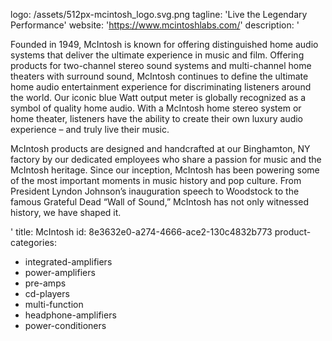 logo: /assets/512px-mcintosh_logo.svg.png
tagline: 'Live the Legendary Performance'
website: 'https://www.mcintoshlabs.com/'
description: '<p>Founded in 1949, McIntosh is known for offering distinguished home audio systems that deliver the ultimate experience in music and film. Offering products for two-channel stereo sound systems and multi-channel home theaters with surround sound, McIntosh continues to define the ultimate home audio entertainment experience for discriminating listeners around the world. Our iconic blue Watt output meter is globally recognized as a symbol of quality home audio. With a McIntosh home stereo system or home theater, listeners have the ability to create their own luxury audio experience – and truly live their music.</p><p>McIntosh products are designed and handcrafted at our Binghamton, NY factory by our dedicated employees who share a passion for music and the McIntosh heritage. Since our inception, McIntosh has been powering some of the most important moments in music history and pop culture. From President Lyndon Johnson’s inauguration speech to Woodstock to the famous Grateful Dead “Wall of Sound,” McIntosh has not only witnessed history, we have shaped it.</p>'
title: McIntosh
id: 8e3632e0-a274-4666-ace2-130c4832b773
product-categories:
  - integrated-amplifiers
  - power-amplifiers
  - pre-amps
  - cd-players
  - multi-function
  - headphone-amplifiers
  - power-conditioners
